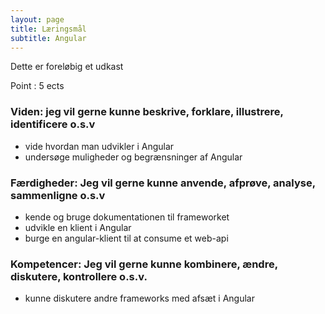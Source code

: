 ```yaml
---
layout: page
title: Læringsmål 
subtitle: Angular
---
```


Dette er foreløbig et udkast

Point : 5 ects

### Viden: jeg vil gerne kunne beskrive, forklare, illustrere, identificere o.s.v
- vide hvordan man udvikler i Angular
- undersøge muligheder og begrænsninger af Angular

### Færdigheder: Jeg vil gerne kunne anvende, afprøve, analyse, sammenligne o.s.v
- kende og bruge dokumentationen til frameworket
- udvikle en klient i Angular
- burge en angular-klient til at consume et web-api

### Kompetencer: Jeg vil gerne kunne kombinere, ændre, diskutere, kontrollere o.s.v.
- kunne diskutere andre frameworks med afsæt i Angular
